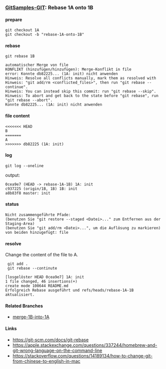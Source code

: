 ### [GitSamples-GIT](../../tree/master): Rebase 1A onto 1B

#### prepare
    git checkout 1A
    git checkout -b "rebase-1A-onto-1B"

#### rebase 

    git rebase 1B

    automatischer Merge von file
    KONFLIKT (hinzufügen/hinzufügen): Merge-Konflikt in file
    error: Konnte db82225... (1A: init) nicht anwenden
    Hinweis: Resolve all conflicts manually, mark them as resolved with
    Hinweis: "git add/rm <conflicted_files>", then run "git rebase --continue".
    Hinweis: You can instead skip this commit: run "git rebase --skip".
    Hinweis: To abort and get back to the state before "git rebase", run "git rebase --abort".
    Konnte db82225... (1A: init) nicht anwenden

#### file content

    <<<<<<< HEAD
    B
    =======
    A
    >>>>>>> db82225 (1A: init)

#### log

    git log --oneline

output:

    0cea9e7 (HEAD -> rebase-1A-1B) 1A: init
    c937225 (origin/1B, 1B) 1B: init
    a8b83f8 master: init

#### status
    Nicht zusammengeführte Pfade:
    (benutzen Sie "git restore --staged <Datei>..." zum Entfernen aus der Staging-Area)
    (benutzen Sie "git add/rm <Datei>...", um die Auflösung zu markieren)
    von beiden hinzugefügt: file

#### resolve
Change the content of the file to A. 

     git add .
     git rebase --continute

    [losgelöster HEAD 0cea9e7] 1A: init
    1 file changed, 46 insertions(+)
    create mode 100644 README.md
    Erfolgreich Rebase ausgeführt und refs/heads/rebase-1A-1B aktualisiert.

#### Related Branches
* [merge-1B-into-1A](../../tree/merge-1B-into-1A)

#### Links 
* https://git-scm.com/docs/git-rebase
* https://apple.stackexchange.com/questions/337244/homebrew-and-git-wrong-language-on-the-command-line
* https://stackoverflow.com/questions/14189134/how-to-change-git-from-chinese-to-english-in-mac